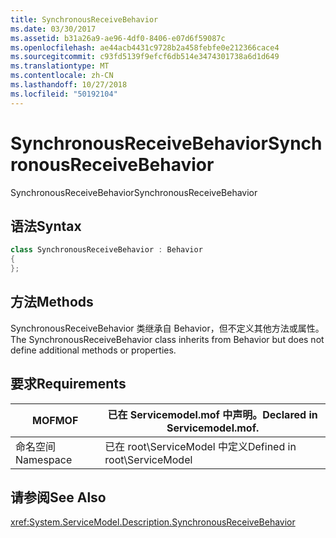 ```yaml
---
title: SynchronousReceiveBehavior
ms.date: 03/30/2017
ms.assetid: b31a26a9-ae96-4df0-8406-e07d6f59087c
ms.openlocfilehash: ae44acb4431c9728b2a458febfe0e212366cace4
ms.sourcegitcommit: c93fd5139f9efcf6db514e3474301738a6d1d649
ms.translationtype: MT
ms.contentlocale: zh-CN
ms.lasthandoff: 10/27/2018
ms.locfileid: "50192104"
---
```

# <a name="synchronousreceivebehavior"></a><span data-ttu-id="b3c4b-102">SynchronousReceiveBehavior</span><span class="sxs-lookup"><span data-stu-id="b3c4b-102">SynchronousReceiveBehavior</span></span>
<span data-ttu-id="b3c4b-103">SynchronousReceiveBehavior</span><span class="sxs-lookup"><span data-stu-id="b3c4b-103">SynchronousReceiveBehavior</span></span>  
  
## <a name="syntax"></a><span data-ttu-id="b3c4b-104">语法</span><span class="sxs-lookup"><span data-stu-id="b3c4b-104">Syntax</span></span>  
  
```csharp
class SynchronousReceiveBehavior : Behavior  
{  
};  
```  
  
## <a name="methods"></a><span data-ttu-id="b3c4b-105">方法</span><span class="sxs-lookup"><span data-stu-id="b3c4b-105">Methods</span></span>  
 <span data-ttu-id="b3c4b-106">SynchronousReceiveBehavior 类继承自 Behavior，但不定义其他方法或属性。</span><span class="sxs-lookup"><span data-stu-id="b3c4b-106">The SynchronousReceiveBehavior class inherits from Behavior but does not define additional methods or properties.</span></span>  
  
## <a name="requirements"></a><span data-ttu-id="b3c4b-107">要求</span><span class="sxs-lookup"><span data-stu-id="b3c4b-107">Requirements</span></span>  
  
|<span data-ttu-id="b3c4b-108">MOF</span><span class="sxs-lookup"><span data-stu-id="b3c4b-108">MOF</span></span>|<span data-ttu-id="b3c4b-109">已在 Servicemodel.mof 中声明。</span><span class="sxs-lookup"><span data-stu-id="b3c4b-109">Declared in Servicemodel.mof.</span></span>|  
|---------|-----------------------------------|  
|<span data-ttu-id="b3c4b-110">命名空间</span><span class="sxs-lookup"><span data-stu-id="b3c4b-110">Namespace</span></span>|<span data-ttu-id="b3c4b-111">已在 root\ServiceModel 中定义</span><span class="sxs-lookup"><span data-stu-id="b3c4b-111">Defined in root\ServiceModel</span></span>|  
  
## <a name="see-also"></a><span data-ttu-id="b3c4b-112">请参阅</span><span class="sxs-lookup"><span data-stu-id="b3c4b-112">See Also</span></span>  
 <xref:System.ServiceModel.Description.SynchronousReceiveBehavior>
